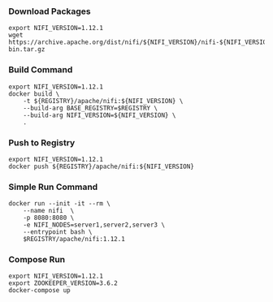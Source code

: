 ### Download Packages
```shell
export NIFI_VERSION=1.12.1
wget https://archive.apache.org/dist/nifi/${NIFI_VERSION}/nifi-${NIFI_VERSION}-bin.tar.gz
```

### Build Command
```shell
export NIFI_VERSION=1.12.1
docker build \
    -t ${REGISTRY}/apache/nifi:${NIFI_VERSION} \
    --build-arg BASE_REGISTRY=$REGISTRY \
    --build-arg NIFI_VERSION=${NIFI_VERSION} \
    .
```

### Push to Registry
```shell
export NIFI_VERSION=1.12.1
docker push ${REGISTRY}/apache/nifi:${NIFI_VERSION}
```

### Simple Run Command
```shell
docker run --init -it --rm \
    --name nifi  \
    -p 8080:8080 \
    -e NIFI_NODES=server1,server2,server3 \
    --entrypoint bash \
    $REGISTRY/apache/nifi:1.12.1
```

### Compose Run
```shell
export NIFI_VERSION=1.12.1
export ZOOKEEPER_VERSION=3.6.2
docker-compose up
```